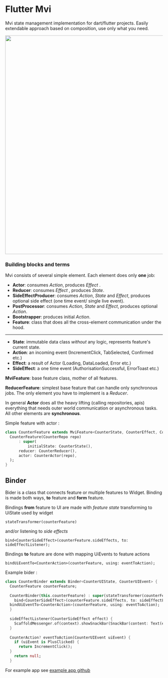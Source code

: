 # Flutter Mvi

Mvi state management implementation for dart/flutter projects.
Easily extendable approach based on composition, use only what you need.

<img src="https://user-images.githubusercontent.com/841716/163852339-85e684ea-d87f-4711-897d-9dd20ae212b4.png" width="700" height="700">



### Building blocks and terms

Mvi consists of several simple element. Each element does only **one** job:
* **Actor**: consumes *Action*, produces *Effect* .
* **Reducer**: consumes *Effect* , produces *State*.
* **SideEffectProducer**: consumes *Action*, *State* and *Effect*, produces optional side effect (one time event/ single live event).
* **PostProcessor**: consumes *Action*, *State* and *Effect*, produces optional *Action*.
* **Bootstrapper**: produces initial *Action*.
* **Feature**: class that does all the cross-element communication under the hood.
 ___
* **State**: immutable data class *without* any logic, represents feature's current state.
* **Action**: an incoming event (IncrementClick, TabSelected, Confirmed etc.)
* **Effect**: a result of Actor (Loading, DataLoaded, Error etc.)
* **SideEffect**: a one time event (AuthorisationSuccessful, ErrorToast etc.)
  
**MviFeature**: base feature class, mother of all features. 

**ReducerFeature**: simplest base feature that can handle only synchronous jobs. The only element you have to implement is a *Reducer*.

In general **Actor** does all the heavy lifting (calling repositories, apis) everything that needs outer world communication or asynchronous tasks. All other elements are **synchronous**.

Simple feature with actor : 
```dart
class CounterFeature extends MviFeature<CounterState, CounterEffect, CounterAction, CounterSideEffect> {  
  CounterFeature(CounterRepo repo)  
      : super(  
          initialState: CounterState(),  
	  reducer: CounterReducer(),  
	  actor: CounterActor(repo),  
  );  
}
```

## Binder

Bider is a class that connects feature or multiple features to Widget.
Binding is made both ways, **to** feature and **form** feature.

Bindings **from** feature to UI are made with *feature state* transforming to UiState used by widget 

    stateTransformer(counterFeature)

and/or listening to *side effects* 

    bind<CounterSideEffect>(counterFeature.sideEffects, to: sideEffectListener);

Bindings **to** feature are done with mapping UiEvents to feature actions

    bindUiEventTo<CounterAction>(counterFeature, using: eventToAction);

Example bider : 

```dart
class CounterBinder extends Binder<CounterUIState, CounterUIEvent> {  
  CounterFeature counterFeature;  
  
  CounterBinder(this.counterFeature) : super(stateTransformer(counterFeature)) {  
    bind<CounterSideEffect>(counterFeature.sideEffects, to: sideEffectListener);  
  bindUiEventTo<CounterAction>(counterFeature, using: eventToAction);  
  }  
  
  sideEffectListener(CounterSideEffect effect) {  
    ScaffoldMessenger.of(context).showSnackBar(SnackBar(content: Text(effect.message)));  
  }  
  
  CounterAction? eventToAction(CounterUIEvent uiEvent) {  
    if (uiEvent is PlusClicked) {  
      return IncrementClick();  
  }  
    return null;  
  }
```

For example app see [example app github](https://github.com/ChangeFinance/flutter_mvi/tree/master/example_app)
